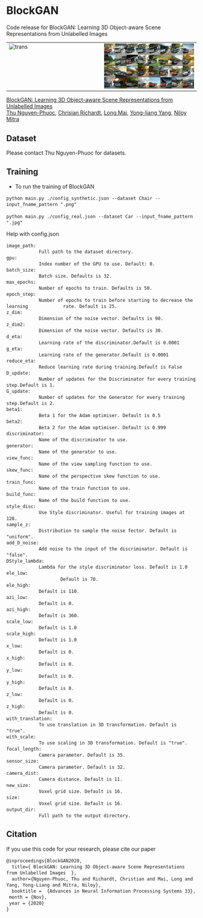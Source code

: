 # BlockGAN

Code release for BlockGAN: Learning 3D Object-aware Scene Representations from Unlabelled Images

<p><table>
  <tr valign="top">
    <td width="50%"><img src="images/Cars_transX.gif" alt="trans" /></td>
    <td width="50%"><img src="images/Cars_add.gif" alt="add" /></td>
  </tr>
</table></p>



[BlockGAN: Learning 3D Object-aware Scene Representations from Unlabelled Images](https://www.monkeyoverflow.com/#/blockgan/)  
 [Thu Nguyen-Phuoc](https://monkeyoverflow.com/about/),  [Chrisian Richardt](https://richardt.name/), [Long Mai](https://mai-t-long.com/), [Yong-liang Yang](http://yongliangyang.net/), [Niloy Mitra](http://www0.cs.ucl.ac.uk/staff/n.mitra/index.html)    

## Dataset

Please contact Thu Nguyen-Phuoc for datasets.

## Training

- To run the training of BlockGAN

```	
python main.py ./config_synthetic.json --dataset Chair --input_fname_pattern ".png" 

python main.py ./config_real.json --dataset Car --input_fname_pattern ".jpg"
```
Help with config.json

```
image_path:
			Full path to the dataset directory.
gpu:
			Index number of the GPU to use. Default: 0.
batch_size:
			Batch size. Defaults is 32.
max_epochs:
			Number of epochs to train. Defaults is 50.
epoch_step:
			Number of epochs to train before starting to decrease the learning 			   rate. Default is 25.
z_dim:
			Dimension of the noise vector. Defaults is 90.
z_dim2:
			Dimension of the noise vector. Defaults is 30.			
d_eta:
			Learning rate of the discriminator.Default is 0.0001
g_eta:
			Learning rate of the generator.Default is 0.0001
reduce_eta:
			Reduce learning rate during training.Default is False
D_update:
			Number of updates for the Discriminator for every training step.Default is 1.
G_update:
			Number of updates for the Generator for every training step.Default is 2.
beta1:
			Beta 1 for the Adam optimiser. Default is 0.5
beta2:
			Beta 2 for the Adam optimiser. Default is 0.999
discriminator:
			Name of the discriminator to use. 
generator:
			Name of the generator to use. 
view_func:
			Name of the view sampling function to use.
skew_func:
			Name of the perspective skew function to use.
train_func:
			Name of the train function to use.
build_func:
			Name of the build function to use.
style_disc:
			Use Style discriminator. Useful for training images at 128.
sample_z:
			Distribution to sample the noise fector. Default is "uniform".
add_D_noise:
			Add noise to the input of the discriminator. Default is "false".
DStyle_lambda:
			Lambda for the style discriminator loss. Default is 1.0
ele_low:
    		        Default is 70.
ele_high:
			Default is 110.
azi_low:
			Default is 0.
azi_high:
			Default is 360.
scale_low:
			Default is 1.0
scale_high:
			Default is 1.0
x_low:
			Default is 0.
x_high:
			Default is 0.
y_low:
			Default is 0.
y_high:
			Default is 0.
z_low:
			Default is 0.
z_high:
			Default is 0.
with_translation:
			To use translation in 3D transformation. Default is "true".
with_scale:
			To use scaling in 3D transformation. Default is "true".
focal_length:
			Camera parameter. Default is 35.
sensor_size:
			Camera parameter. Default is 32.
camera_dist:
			Camera distance. Default is 11.
new_size:
			Voxel grid size. Default is 16.	
size:
			Voxel grid size. Default is 16.	
output_dir: 
			Full path to the output directory.
```

## Citation

If you use this code for your research, please cite our paper

```
@inproceedings{BlockGAN2020,
  title={ BlockGAN: Learning 3D Object-aware Scene Representations from Unlabelled Images  },
  author={Nguyen-Phuoc, Thu and Richardt, Christian and Mai, Long and Yang, Yong-Liang and Mitra, Niloy},
  booktitle =  {Advances in Neural Information Processing Systems 33},
 month = {Nov},
 year = {2020}
}
```
